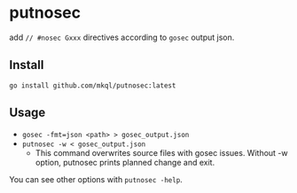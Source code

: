 # putnosec

add `// #nosec Gxxx` directives according to `gosec` output json.

## Install

`go install github.com/mkql/putnosec:latest`

## Usage

- `gosec -fmt=json <path> > gosec_output.json`
- `putnosec -w < gosec_output.json` 
  - This command overwrites source files with gosec issues. Without -w option, putnosec prints planned change and exit.

You can see other options with `putnosec -help`.